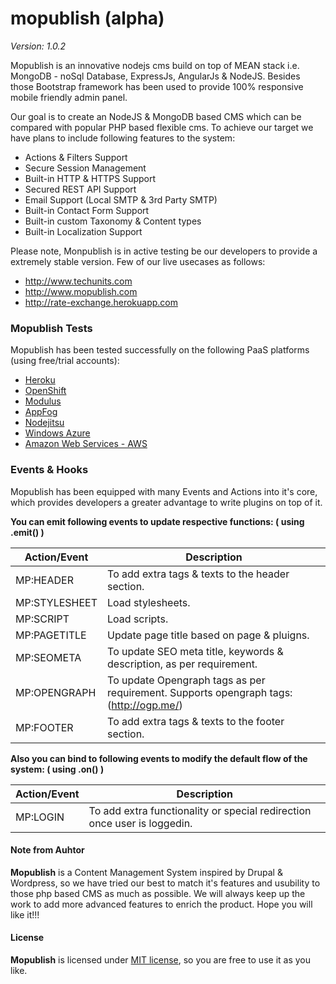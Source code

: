 mopublish (alpha)
=========

*Version: 1.0.2*

Mopublish is an innovative nodejs cms build on top of MEAN stack i.e. MongoDB - noSql Database, ExpressJs, AngularJs & NodeJS. Besides those Bootstrap framework has been used to provide 100% responsive mobile friendly admin panel.

Our goal is to create an NodeJS & MongoDB based CMS which can be compared with popular PHP based flexible cms. To achieve our target we have plans to include following features to the system:

* Actions & Filters Support
* Secure Session Management
* Built-in HTTP & HTTPS Support
* Secured REST API Support
* Email Support (Local SMTP & 3rd Party SMTP)
* Built-in Contact Form Support
* Built-in custom Taxonomy & Content types
* Built-in Localization Support


Please note, Monpublish is in active testing be our developers to provide a extremely stable version. Few of our live usecases as follows:

* http://www.techunits.com
* http://www.mopublish.com
* http://rate-exchange.herokuapp.com


### Mopublish Tests

Mopublish has been tested successfully on the following PaaS platforms (using free/trial accounts):

  * [Heroku](http://www.heroku.com/)
  * [OpenShift](https://openshift.redhat.com/app/)
  * [Modulus](https://modulus.io/)
  * [AppFog](http://www.appfog.com/)
  * [Nodejitsu](http://nodejitsu.com/)
  * [Windows Azure](http://www.windowsazure.com/)
  * [Amazon Web Services - AWS](https://aws.amazon.com/)


###	Events & Hooks

Mopublish has been equipped with many Events and Actions into it's core, which provides developers a greater advantage to write plugins on top of it.

**You can emit following events to update respective functions: ( using .emit() )**

Action/Event  | Description
------------- | -----------------
MP:HEADER     | To add extra tags & texts to the header section.
MP:STYLESHEET | Load stylesheets.
MP:SCRIPT     | Load scripts.
MP:PAGETITLE  | Update page title based on page & pluigns.
MP:SEOMETA    | To update SEO meta title, keywords & description, as per requirement.
MP:OPENGRAPH  | To update Opengraph tags as per requirement. Supports opengraph tags: (http://ogp.me/)
MP:FOOTER     | To add extra tags & texts to the footer section.

**Also you can bind to following events to modify the default flow of the system: ( using .on() )**

Action/Event  | Description
------------- | -----------------
MP:LOGIN      | To add extra functionality or special redirection once user is loggedin.


#### Note from Auhtor

**Mopublish** is a Content Management System inspired by Drupal & Wordpress, so we have tried our best to match it's features and usubility to those php based CMS as much as possible.
We will always keep up the work to add more advanced features to enrich the product. Hope you will like it!!!


#### License

**Mopublish** is licensed under [MIT license](https://github.com/techunits/mopublish/blob/master/LICENSE), so you are free to use it as you like.


